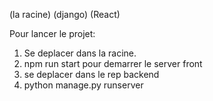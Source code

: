
<frontend> (la racine)
  <backend> (django)
  <src> (React)
    
Pour lancer le projet:
  1. Se deplacer dans la racine.
  2. npm run start pour demarrer le server front
  3. se deplacer dans le rep backend
  4. python manage.py runserver
  
